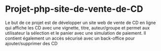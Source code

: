# Projet-php-site-de-vente-de-CD
Le but de ce projet est de développer un site web de vente de CD en ligne qui affiche les CD avec une vignette, titre, auteur/groupe et permet aux utilisateur la sélection et le panier avec une simulation de paiement. Il contient également un accès sécurisé avec un back-office pour ajouter/supprimer des CD
